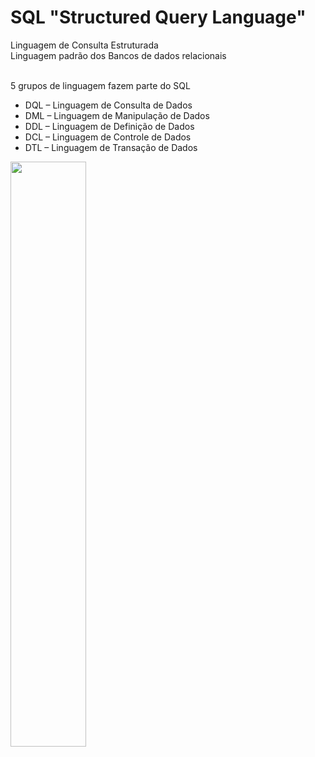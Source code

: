 # SQL "Structured Query Language"

Linguagem de Consulta Estruturada
<br> Linguagem padrão dos Bancos de dados relacionais </br>

 <br> 5 grupos de linguagem fazem parte do SQL </br>
-  DQL – Linguagem de Consulta de Dados
-  DML – Linguagem de Manipulação de Dados
-  DDL – Linguagem de Definição de Dados
-  DCL – Linguagem de Controle de Dados
-  DTL – Linguagem de Transação de Dados

  <img width="49%" src="https://lh6.googleusercontent.com/N3nCjYeLaw030Jy9key4fOaAu_LKnzp8RCOmLlumwp0tc-hymIycnbzuhQXlisl-uo0hbTCzo7_QU3gTxBpqbaU5op08D_7ib4MHQJPhqbHAyjFsE8tVZLoZrYZ69P2Ick_LU6Mc" /> 

